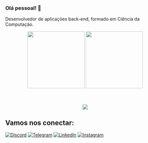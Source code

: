 ### Olá pessoal! 👋
Desenvolvedor de aplicações back-end, formado em Ciência da Computação.

<div align = "center">
   <img height="180em" src="https://github-readme-stats.vercel.app/api?username=kelvinbatista&show_icons=true&theme=tokyonight"/>
   <img height="180em" src="https://github-readme-stats.vercel.app/api/top-langs/?username=kelvinbatista&layout=compact&theme=tokyonight"/>
</div>
<br>
<br>
<p align="center">
  <a href="https://skillicons.dev">
    <img src="https://skillicons.dev/icons?i=git,github,py,javascript,typescript,nodejs,html,css,vscode,vercel,mysql" />
  </a>
</p>

## Vamos nos conectar:

   [![Discord](https://img.shields.io/badge/Discord-7289DA?style=for-the-badge&logo=discord&logoColor=white)](https://discord.gg/kk6ejD44)
   [![Telegram](https://img.shields.io/badge/Telegram-2CA5E0?style=for-the-badge&logo=telegram&logoColor=white)]()
   [![LinkedIn](https://img.shields.io/badge/LinkedIn-0077B5?style=for-the-badge&logo=linkedin&logoColor=white)](www.linkedin.com/in/kelvinbatista)
   [![Instagram](https://img.shields.io/badge/Instagram-E4405F?style=for-the-badge&logo=instagram&logoColor=white)](https://www.instagram.com/kelvinvbatista/)
   
